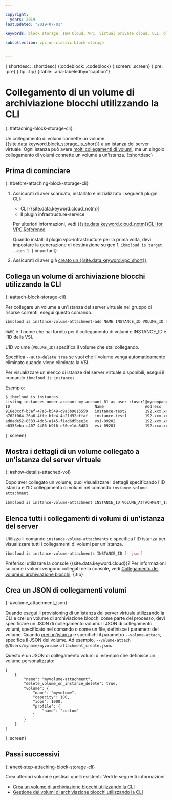 ```yaml
---

copyright:
  years: 2019
lastupdated: "2019-07-01"

keywords: block storage, IBM Cloud, VPC, virtual private cloud, CLI, block storage volume, volume, volume attachment, virtual server instance, instance

subcollection: vpc-on-classic-block-storage


---
```


{:shortdesc: .shortdesc}
{:codeblock: .codeblock}
{:screen: .screen}
{:pre: .pre}
{:tip: .tip}
{:table: .aria-labeledby="caption"}

# Collegamento di un volume di archiviazione blocchi utilizzando la CLI
{: #attaching-block-storage-cli}

Un collegamento di volumi connette un volume {{site.data.keyword.block_storage_is_short}} a un'istanza del server virtuale. Ogni istanza può avere [molti collegamenti di volumi](/docs/vpc-on-classic-block-storage?topic=vpc-on-classic-block-storage-attaching-block-storage#vol-attach-limits), ma un singolo collegamento di volumi connette un volume a un'istanza.
{:shortdesc}

## Prima di cominciare
{: #before-attaching-block-storage-cli}

1. Assicurati di aver scaricato, installato e inizializzato i seguenti plugin CLI:
    * CLI {{site.data.keyword.cloud_notm}}
    * Il plugin infrastructure-service

   Per ulteriori informazioni, vedi [{{site.data.keyword.cloud_notm}}CLI for VPC Reference](/docs/vpc-infrastructure-cli-plugin?topic=vpc-infrastructure-cli-plugin-vpc-reference).
   
   Quando installi il plugin vpc-infrastructure per la prima volta, devi impostare la generazione di destinazione su gen 1, `ibmcloud is target --gen 1`.
   {:important}
   
2. Assicurati di aver già [creato un {{site.data.keyword.vpc_short}}](/docs/vpc-on-classic?topic=vpc-on-classic-getting-started).

## Collega un volume di archiviazione blocchi utilizzando la CLI
{: #attach-block-storage-cli}

Per collegare un volume a un'istanza del server virtuale nel gruppo di risorse correnti, esegui questo comando.

```bash
ibmcloud is instance-volume-attachment-add NAME INSTANCE_ID VOLUME_ID [--auto-delete true | false] [--json]
```

`NAME` è il nome che hai fornito per il collegamento di volumi e INSTANCE_ID è l'ID della VSI.

L'ID volume (`VOLUME_ID`) specifica il volume che stai collegando.

Specifica `--auto-delete true` se vuoi che il volume venga automaticamente eliminato quando viene eliminata la VSI.

Per visualizzare un elenco di istanze del server virtuale disponibili, esegui il comando `ibmcloud is instances`.

Esempio:

```bash
$ ibmcloud is instances
Listing instances under account my-account-01 as user rtuser1@mycompany.com...
ID                                     Name                  Address          Profile   Image                            Created        Status     VPC                               Zone         Resource Group
916e3ccf-b3af-47a5-b549-c9a3b9815559   instance-test2        192.xxx.xx.xx    -         ubuntu-16.04-amd64(7eb4e35b-.)   4 hours ago    running    function-test-vpc1(974e258e-.)    us-south-1   -
b762f064-26a6-4ffe-bfe4-4a21d92effaf   instance-test1        192.xxx.xx.x     -         ubuntu-16.04-amd64(7eb4e35b-.)   4 hours ago    running    function-test-vpc2(974e258e-.)    us-south-1   -
ad0ade52-0533-4dc6-a145-f1ad6d5bee2c   vsi-09202             192.xxx.xxx.xx   -         ubuntu-16.04-amd64(7eb4e35b-.)   5 hours ago    running    vpnaas-test1(2467b0fa-.)          us-south-1   -
e6353eba-c407-4406-b9f6-c50ee1da8d83   vsi-09201             192.xxx.xxx.xxx  -         ubuntu-16.04-amd64(7eb4e35b-.)   5 hours ago    running    vpnaas-test1(2467b0fa-.)          us-south-1   -

```
{: screen}

## Mostra i dettagli di un volume collegato a un'istanza del server virtuale
{: #show-details-attached-vol}

Dopo aver collegato un volume, puoi visualizzare i dettagli specificando l'ID istanza e l'ID collegamento di volumi nel comando `instance-volume-attachment`.

```bash
ibmcloud is instance-volume-attachment INSTANCE_ID VOLUME_ATTACHMENT_ID [--json]
```

## Elenca tutti i collegamenti di volumi di un'istanza del server

Utilizza il comando `instance-volume-attachments` e specifica l'ID istanza per visualizzare tutti i collegamenti di volumi per un'istanza.

```bash
ibmcloud is instance-volume-attachments INSTANCE_ID [--json]
```

Preferisci utilizzare la console {{site.data.keyword.cloud}}? Per informazioni su come i volumi vengono collegati nella console, vedi [Collegamento dei volumi di archiviazione blocchi](/docs/vpc-on-classic-block-storage?topic=vpc-on-classic-block-storage-attaching-block-storage).
{:tip}

## Crea un JSON di collegamenti volumi
{: #volume_attachment_json}

Quando esegui il provisioning di un'istanza del server virtuale utilizzando la CLI e crei un volume di archiviazione blocchi come parte del processo, devi specificare un JSON di collegamento volumi. Il JSON di collegamento volumi, specificato nel comando o come un file, definisce i parametri del volume. Quando [crei un'istanza](/docs/vpc-on-classic-vsi?topic=vpc-on-classic-vsi-creating-virtual-servers-cli) e specifichi il parametro `--volume-attach`, specifica il JSON del volume. Ad esempio, `--volume-attach @/Users/myname/myvolume-attachment_create.json`.

Questo è un JSON di collegamento volumi di esempio che definisce un volume personalizzato:

```
[
    {
        "name": "myvolume-attachment",
        "delete_volume_on_instance_delete": true,
        "volume": {
            "name": "myvolume",
            "capacity": 100,
            "iops": 1000,
            "profile": {
                "name": "custom"
            }
        }
    }
]
```
{: screen}

## Passi successivi
{: #next-step-attaching-block-storage-cli}

Crea ulteriori volumi e gestisci quelli esistenti.  Vedi le seguenti informazioni.

* [Crea un volume di archiviazione blocchi utilizzando la CLI](/docs/vpc-on-classic-block-storage?topic=vpc-on-classic-block-storage-creating-block-storage-cli#create-vol-cli)
* [Gestione dei volumi di archiviazione blocchi utilizzando la CLI](/docs/vpc-on-classic-block-storage?topic=vpc-on-classic-block-storage-managing-block-storage-cli)
